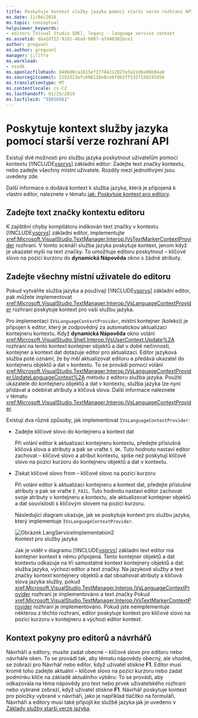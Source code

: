 ```yaml
---
title: Poskytuje kontext služby jazyka pomocí starší verze rozhraní API | Dokumentace Microsoftu
ms.date: 11/04/2016
ms.topic: conceptual
helpviewer_keywords:
- editors [Visual Studio SDK], legacy - language service context
ms.assetid: daa2df22-9181-4bad-b007-a7d40302bce1
author: gregvanl
ms.author: gregvanl
manager: jillfra
ms.workload:
- vssdk
ms.openlocfilehash: 8406d0ca1615ef1f784312827e3a21d0a96b04a8
ms.sourcegitcommit: 2193323efc608118e0ce6f6b2ff532f158245d56
ms.translationtype: MT
ms.contentlocale: cs-CZ
ms.lasthandoff: 01/25/2019
ms.locfileid: "55016561"
---
```

# <a name="provide-a-language-service-context-by-using-the-legacy-api"></a>Poskytuje kontext služby jazyka pomocí starší verze rozhraní API
Existují dvě možnosti pro službu jazyka poskytnout uživatelům pomocí kontextu [!INCLUDE[vsprvs](../code-quality/includes/vsprvs_md.md)] základní editor: Zadejte text značky kontextu, nebo zadejte všechny místní uživatele. Rozdíly mezi jednotlivými jsou uvedeny zde.  
  
 Další informace o dodává kontext k služba jazyka, která je připojená k vlastní editor, naleznete v tématu [jak: Poskytuje kontext pro editory](../extensibility/how-to-provide-context-for-editors.md).  
  
## <a name="provide-text-marker-context-to-the-editor"></a>Zadejte text značky kontextu editoru  
 K zajištění chyby kompilátoru indikován text značky v kontextu [!INCLUDE[vsprvs](../code-quality/includes/vsprvs_md.md)] základní editor, implementujte <xref:Microsoft.VisualStudio.TextManager.Interop.IVsTextMarkerContextProvider> rozhraní. V tomto scénáři služba jazyka poskytuje kontext, jenom když je ukazatel myši na text značky. To umožňuje editoru poskytnout – klíčové slovo na pozici kurzoru do **dynamická Nápověda** okno s žádné atributy.  
  
## <a name="provide-all-user-context-to-the-editor"></a>Zadejte všechny místní uživatele do editoru  
 Pokud vytváříte služba jazyka a používají [!INCLUDE[vsprvs](../code-quality/includes/vsprvs_md.md)] základní editor, pak můžete implementovat <xref:Microsoft.VisualStudio.TextManager.Interop.IVsLanguageContextProvider> rozhraní poskytuje kontext pro vaši službu jazyka.  
  
 Pro implementaci `IVsLanguageContextProvider`, místní kontejner (kolekci) je připojen k editor, který je zodpovědný za automatickou aktualizaci kontejneru kontextu. Když **dynamická Nápověda** okno volání <xref:Microsoft.VisualStudio.Shell.Interop.IVsUserContext.Update%2A> rozhraní na tento kontext kontejner objektů a dat v době nečinnosti, kontejner a kontext dat dotazuje editor pro aktualizaci. Editor jazyková služba poté oznámí, že by měl aktualizovat editoru a předává ukazatel do kontejneru objektů a dat v kontextu. To se provádí pomocí volání <xref:Microsoft.VisualStudio.TextManager.Interop.IVsLanguageContextProvider.UpdateLanguageContext%2A> metodu z editoru služba jazyka. Použití ukazatele do kontejneru objektů a dat v kontextu, služba jazyka lze nyní přidávat a odebírat atributy a klíčová slova. Další informace naleznete v tématu <xref:Microsoft.VisualStudio.TextManager.Interop.IVsLanguageContextProvider>.  
  
 Existují dva různé způsoby, jak implementovat `IVsLanguageContextProvider`:  
  
- Zadejte klíčové slovo do kontejneru a kontext dat  
  
   Při volání editor k aktualizaci kontejneru kontextu, předejte příslušná klíčová slova a atributy a pak se vraťte `S_OK`. Tuto hodnotu nastaví editor zachovat – klíčové slovo a atribut kontextu, spíše než poskytují klíčové slovo na pozici kurzoru do kontejneru objektů a dat v kontextu.  
  
- Získat klíčové slovo from – klíčové slovo na pozici kurzoru  
  
   Při volání editor k aktualizaci kontejneru a kontext dat, předejte příslušné atributy a pak se vraťte `E_FAIL`. Tuto hodnotu nastaví editor zachovat svoje atributy v kontejneru a kontextu, ale aktualizovat kontejner objektů a dat souvislosti s klíčovým slovem na pozici kurzoru.  
  
  Následující diagram ukazuje, jak se poskytuje kontext pro službu jazyka, který implementuje `IVsLanguageContextProvider`.  
  
  ![Obrázek LangServiceImplementation2](../extensibility/media/vslanguageservice2.gif "vsLanguageService2")  
  Kontext pro služby jazyka  
  
  Jak je vidět v diagramu [!INCLUDE[vsprvs](../code-quality/includes/vsprvs_md.md)] základní text editor má kontejner kontext k němu připojená. Tento kontejner objektů a dat kontextu odkazuje na tři samostatné kontext kontejnery objektů a dat: služba jazyka, výchozí editor a text značky. Na jazykové služby a text značky kontext kontejnery objektů a dat obsahovat atributy a klíčová slova jazyka služby, pokud <xref:Microsoft.VisualStudio.TextManager.Interop.IVsLanguageContextProvider> rozhraní je implementováno a text značky Pokud <xref:Microsoft.VisualStudio.TextManager.Interop.IVsTextMarkerContextProvider> rozhraní je implementováno. Pokud jste neimplementuje některou z těchto rozhraní, editor poskytuje kontext pro klíčové slovo na pozici kurzoru v kontejneru a výchozí editor kontext.  
  
## <a name="context-guidelines-for-editors-and-designers"></a>Kontext pokyny pro editorů a návrhářů  
 Návrháři a editory, musíte zadat obecné – klíčové slovo pro editoru nebo návrháře oken. To se provádí tak, aby tématu nápovědy obecný, ale vhodné, se zobrazí pro Návrhář nebo editor, když uživatel stiskne **F1**. Editor musí kromě toho zadejte aktuální – klíčové slovo na pozici kurzoru nebo zadat podmínku klíče na základě aktuálního výběru. To se provádí, aby odkazovala na téma nápovědy pro text nebo prvek uživatelského rozhraní nebo vybrané zobrazí, když uživatel stiskne **F1**. Návrhář poskytuje kontext pro položky vybrané v návrháři, jako je například tlačítko na formuláři. Návrháři a editory musí také připojit ke službě jazyka jak je uvedeno v [Základy služby starší verze jazyka](../extensibility/internals/legacy-language-service-essentials.md).